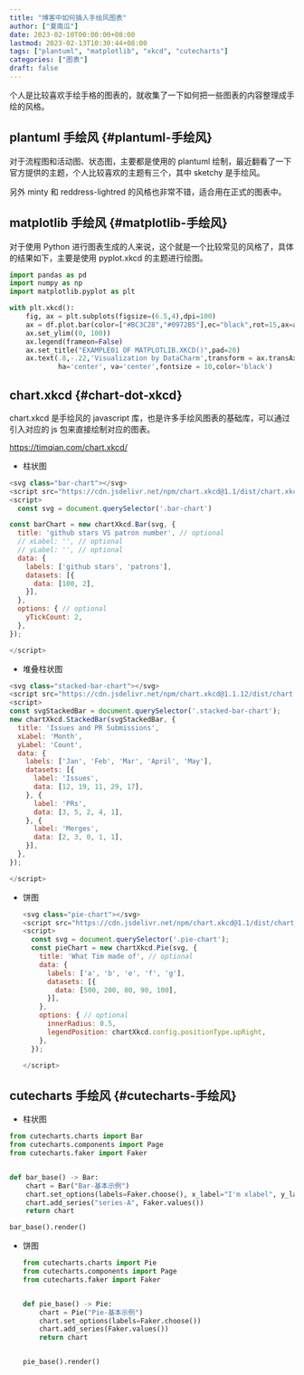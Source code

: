 ```yaml
---
title: "博客中如何插入手绘风图表"
author: ["夏南瓜"]
date: 2023-02-10T00:00:00+08:00
lastmod: 2023-02-13T10:30:44+08:00
tags: ["plantuml", "matplotlib", "xkcd", "cutecharts"]
categories: ["图表"]
draft: false
---
```


个人是比较喜欢手绘手格的图表的，就收集了一下如何把一些图表的内容整理成手绘的风格。


## plantuml 手绘风 {#plantuml-手绘风}

对于流程图和活动图、状态图，主要都是使用的 plantuml 绘制，最近翻看了一下官方提供的主题，个人比较喜欢的主题有三个，其中 sketchy 是手绘风。

<no>

另外 minty 和 reddress-lightred 的风格也非常不错，适合用在正式的图表中。


## matplotlib 手绘风 {#matplotlib-手绘风}

对于使用 Python 进行图表生成的人来说，这个就是一个比较常见的风格了，具体的结果如下，主要是使用 pyplot.xkcd 的主题进行绘图。

```python
import pandas as pd
import numpy as np
import matplotlib.pyplot as plt

with plt.xkcd():
    fig, ax = plt.subplots(figsize=(6.5,4),dpi=100)
    ax = df.plot.bar(color=["#BC3C28","#0972B5"],ec="black",rot=15,ax=ax)
    ax.set_ylim((0, 100))
    ax.legend(frameon=False)
    ax.set_title("EXAMPLE01 OF MATPLOTLIB.XKCD()",pad=20)
    ax.text(.8,-.22,'Visualization by DataCharm',transform = ax.transAxes,
            ha='center', va='center',fontsize = 10,color='black')
```


## chart.xkcd {#chart-dot-xkcd}

chart.xkcd 是手绘风的 javascript 库，也是许多手绘风图表的基础库，可以通过引入对应的 js 包来直接绘制对应的图表。

<https://timqian.com/chart.xkcd/>

-   柱状图

<!--listend-->

```javascript
<svg class="bar-chart"></svg>
<script src="https://cdn.jsdelivr.net/npm/chart.xkcd@1.1/dist/chart.xkcd.min.js"></script>
<script>
  const svg = document.querySelector('.bar-chart')

const barChart = new chartXkcd.Bar(svg, {
  title: 'github stars VS patron number', // optional
  // xLabel: '', // optional
  // yLabel: '', // optional
  data: {
    labels: ['github stars', 'patrons'],
    datasets: [{
      data: [100, 2],
    }],
  },
  options: { // optional
    yTickCount: 2,
  },
});

</script>
```

-   堆叠柱状图

<!--listend-->

```javascript
<svg class="stacked-bar-chart"></svg>
<script src="https://cdn.jsdelivr.net/npm/chart.xkcd@1.1.12/dist/chart.xkcd.min.js"></script>
<script>
const svgStackedBar = document.querySelector('.stacked-bar-chart');
new chartXkcd.StackedBar(svgStackedBar, {
  title: 'Issues and PR Submissions',
  xLabel: 'Month',
  yLabel: 'Count',
  data: {
    labels: ['Jan', 'Feb', 'Mar', 'April', 'May'],
    datasets: [{
      label: 'Issues',
      data: [12, 19, 11, 29, 17],
    }, {
      label: 'PRs',
      data: [3, 5, 2, 4, 1],
    }, {
      label: 'Merges',
      data: [2, 3, 0, 1, 1],
    }],
  },
});

</script>
```

-   饼图
    ```javascript
    <svg class="pie-chart"></svg>
    <script src="https://cdn.jsdelivr.net/npm/chart.xkcd@1.1/dist/chart.xkcd.min.js"></script>
    <script>
      const svg = document.querySelector('.pie-chart');
      const pieChart = new chartXkcd.Pie(svg, {
        title: 'What Tim made of', // optional
        data: {
          labels: ['a', 'b', 'e', 'f', 'g'],
          datasets: [{
            data: [500, 200, 80, 90, 100],
          }],
        },
        options: { // optional
          innerRadius: 0.5,
          legendPosition: chartXkcd.config.positionType.upRight,
        },
      });

    </script>
    ```


## cutecharts 手绘风 {#cutecharts-手绘风}

-   柱状图

<!--listend-->

```python
from cutecharts.charts import Bar
from cutecharts.components import Page
from cutecharts.faker import Faker


def bar_base() -> Bar:
    chart = Bar("Bar-基本示例")
    chart.set_options(labels=Faker.choose(), x_label="I'm xlabel", y_label="I'm ylabel")
    chart.add_series("series-A", Faker.values())
    return chart

bar_base().render()
```

-   饼图
    ```python
    from cutecharts.charts import Pie
    from cutecharts.components import Page
    from cutecharts.faker import Faker


    def pie_base() -> Pie:
        chart = Pie("Pie-基本示例")
        chart.set_options(labels=Faker.choose())
        chart.add_series(Faker.values())
        return chart


    pie_base().render()
    ```
